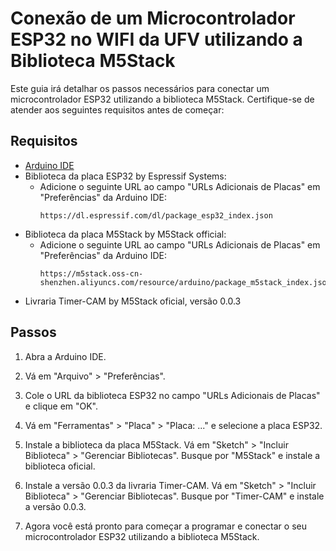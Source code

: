 # Conexão de um Microcontrolador ESP32 no WIFI da UFV utilizando a Biblioteca M5Stack

Este guia irá detalhar os passos necessários para conectar um microcontrolador ESP32 utilizando a biblioteca M5Stack. Certifique-se de atender aos seguintes requisitos antes de começar:

## Requisitos

- [Arduino IDE](https://www.arduino.cc/en/Main/Software)
- Biblioteca da placa ESP32 by Espressif Systems:
  - Adicione o seguinte URL ao campo "URLs Adicionais de Placas" em "Preferências" da Arduino IDE:
    ```
    https://dl.espressif.com/dl/package_esp32_index.json
    ```
- Biblioteca da placa M5Stack by M5Stack official:
  - Adicione o seguinte URL ao campo "URLs Adicionais de Placas" em "Preferências" da Arduino IDE:
    ```
    https://m5stack.oss-cn-shenzhen.aliyuncs.com/resource/arduino/package_m5stack_index.json
    ```
- Livraria Timer-CAM by M5Stack oficial, versão 0.0.3

## Passos

1. Abra a Arduino IDE.

2. Vá em "Arquivo" > "Preferências".

3. Cole o URL da biblioteca ESP32 no campo "URLs Adicionais de Placas" e clique em "OK".

4. Vá em "Ferramentas" > "Placa" > "Placa: ..." e selecione a placa ESP32.

5. Instale a biblioteca da placa M5Stack. Vá em "Sketch" > "Incluir Biblioteca" > "Gerenciar Bibliotecas". Busque por "M5Stack" e instale a biblioteca oficial.

6. Instale a versão 0.0.3 da livraria Timer-CAM. Vá em "Sketch" > "Incluir Biblioteca" > "Gerenciar Bibliotecas". Busque por "Timer-CAM" e instale a versão 0.0.3.

7. Agora você está pronto para começar a programar e conectar o seu microcontrolador ESP32 utilizando a biblioteca M5Stack.
